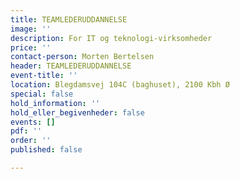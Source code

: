 ```yaml
---
title: TEAMLEDERUDDANNELSE
image: ''
description: For IT og teknologi-virksomheder
price: ''
contact-person: Morten Bertelsen
header: TEAMLEDERUDDANNELSE
event-title: ''
location: Blegdamsvej 104C (baghuset), 2100 Kbh Ø
special: false
hold_information: ''
hold_eller_begivenheder: false
events: []
pdf: ''
order: ''
published: false

---
```

